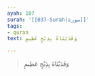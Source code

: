 ```yaml
---
ayah: 107
surah: '[[037-Surah|سورة]]'
tags:
- quran
text: وَفَدَيْنَاهُ بِذِبْحٍ عَظِيمٍ

---
```

> وَفَدَيْنَاهُ بِذِبْحٍ عَظِيمٍ
